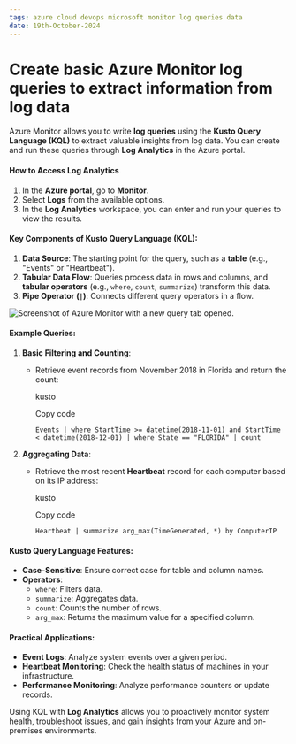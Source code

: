 ```yaml
---
tags: azure cloud devops microsoft monitor log queries data
date: 19th-October-2024
---
```


# Create basic Azure Monitor log queries to extract information from log data

Azure Monitor allows you to write **log queries** using the **Kusto Query Language (KQL)** to extract valuable insights from log data. You can create and run these queries through **Log Analytics** in the Azure portal.

#### How to Access Log Analytics

1. In the **Azure portal**, go to **Monitor**.
2. Select **Logs** from the available options.
3. In the **Log Analytics** workspace, you can enter and run your queries to view the results.

#### Key Components of Kusto Query Language (KQL):

1. **Data Source**: The starting point for the query, such as a **table** (e.g., "Events" or "Heartbeat").
2. **Tabular Data Flow**: Queries process data in rows and columns, and **tabular operators** (e.g., `where`, `count`, `summarize`) transform this data.
3. **Pipe Operator (`|`)**: Connects different query operators in a flow.

![Screenshot of Azure Monitor with a new query tab opened.](https://learn.microsoft.com/en-us/training/modules/analyze-infrastructure-with-azure-monitor-logs/media/3-azure-monitor-portal-query-pane.png)

#### Example Queries:

1. **Basic Filtering and Counting**:
    
    - Retrieve event records from November 2018 in Florida and return the count:
        
        kusto
        
        Copy code
        
        `Events | where StartTime >= datetime(2018-11-01) and StartTime < datetime(2018-12-01) | where State == "FLORIDA" | count`
        
2. **Aggregating Data**:
    
    - Retrieve the most recent **Heartbeat** record for each computer based on its IP address:
        
        kusto
        
        Copy code
        
        `Heartbeat | summarize arg_max(TimeGenerated, *) by ComputerIP`
        

#### Kusto Query Language Features:

- **Case-Sensitive**: Ensure correct case for table and column names.
- **Operators**:
    - `where`: Filters data.
    - `summarize`: Aggregates data.
    - `count`: Counts the number of rows.
    - `arg_max`: Returns the maximum value for a specified column.

#### Practical Applications:

- **Event Logs**: Analyze system events over a given period.
- **Heartbeat Monitoring**: Check the health status of machines in your infrastructure.
- **Performance Monitoring**: Analyze performance counters or update records.

Using KQL with **Log Analytics** allows you to proactively monitor system health, troubleshoot issues, and gain insights from your Azure and on-premises environments.